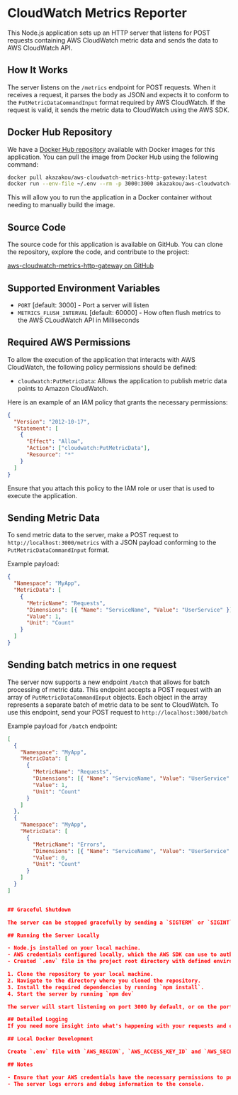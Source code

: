 # CloudWatch Metrics Reporter

This Node.js application sets up an HTTP server that listens for POST requests containing AWS CloudWatch metric data and sends the data to AWS CloudWatch API.

## How It Works

The server listens on the `/metrics` endpoint for POST requests. When it receives a request, it parses the body as JSON and expects it to conform to the `PutMetricDataCommandInput` format required by AWS CloudWatch. If the request is valid, it sends the metric data to CloudWatch using the AWS SDK.

## Docker Hub Repository

We have a [Docker Hub repository](https://hub.docker.com/r/akazakou/aws-cloudwatch-metrics-http-gateway) available with Docker images for this application. You can pull the image from Docker Hub using the following command:

```bash
docker pull akazakou/aws-cloudwatch-metrics-http-gateway:latest
docker run --env-file ~/.env --rm -p 3000:3000 akazakou/aws-cloudwatch-metrics-http-gateway:latest
```

This will allow you to run the application in a Docker container without needing to manually build the image.

## Source Code

The source code for this application is available on GitHub. You can clone the repository, explore the code, and contribute to the project:

[aws-cloudwatch-metrics-http-gateway on GitHub](https://github.com/dark-mechanicum/aws-cloudwatch-metrics-http-gateway)

## Supported Environment Variables

- `PORT` [default: 3000] - Port a server will listen
- `METRICS_FLUSH_INTERVAL` [default: 60000] - How often flush metrics to the AWS CLoudWatch API in Milliseconds

## Required AWS Permissions

To allow the execution of the application that interacts with AWS CloudWatch, the following policy permissions should be defined:

- `cloudwatch:PutMetricData`: Allows the application to publish metric data points to Amazon CloudWatch.

Here is an example of an IAM policy that grants the necessary permissions:

```json
{
  "Version": "2012-10-17",
  "Statement": [
    {
      "Effect": "Allow",
      "Action": ["cloudwatch:PutMetricData"],
      "Resource": "*"
    }
  ]
}
```

Ensure that you attach this policy to the IAM role or user that is used to execute the application.

## Sending Metric Data

To send metric data to the server, make a POST request to `http://localhost:3000/metrics` with a JSON payload conforming to the `PutMetricDataCommandInput` format.

Example payload:

```json
{
  "Namespace": "MyApp",
  "MetricData": [
    {
      "MetricName": "Requests",
      "Dimensions": [{ "Name": "ServiceName", "Value": "UserService" }],
      "Value": 1,
      "Unit": "Count"
    }
  ]
}
```

## Sending batch metrics in one request

The server now supports a new endpoint `/batch` that allows for batch processing of metric data. This endpoint accepts a POST request with an array of `PutMetricDataCommandInput` objects. Each object in the array represents a separate batch of metric data to be sent to CloudWatch. To use this endpoint, send your POST request to `http://localhost:3000/batch`

Example payload for `/batch` endpoint:

```json
[
  {
    "Namespace": "MyApp",
    "MetricData": [
      {
        "MetricName": "Requests",
        "Dimensions": [{ "Name": "ServiceName", "Value": "UserService" }],
        "Value": 1,
        "Unit": "Count"
      }
    ]
  },
  {
    "Namespace": "MyApp",
    "MetricData": [
      {
        "MetricName": "Errors",
        "Dimensions": [{ "Name": "ServiceName", "Value": "UserService" }],
        "Value": 0,
        "Unit": "Count"
      }
    ]
  }
]


## Graceful Shutdown

The server can be stopped gracefully by sending a `SIGTERM` or `SIGINT` signal. This will allow the server to finish processing any ongoing requests before shutting down.

## Running the Server Locally

- Node.js installed on your local machine.
- AWS credentials configured locally, which the AWS SDK can use to authenticate with AWS CloudWatch.
- Created `.env` file in the project root directory with defined environment variables will be passed to the Docker image

1. Clone the repository to your local machine.
2. Navigate to the directory where you cloned the repository.
3. Install the required dependencies by running `npm install`.
4. Start the server by running `npm dev`

The server will start listening on port 3000 by default, or on the port specified by the `PORT` environment variable if it is set.

## Detailed Logging
If you need more insight into what's happening with your requests and operations, you can enable detailed logging. To do this, simply set the `DEBUG` environment variable before starting the server. With this enabled, you'll get a more comprehensive view of how your application is functioning.

## Local Docker Development

Create `.env` file with `AWS_REGION`, `AWS_ACCESS_KEY_ID` and `AWS_SECRET_ACCESS_KEY` values to allow run that code in the docker container.

## Notes

- Ensure that your AWS credentials have the necessary permissions to put metric data to CloudWatch.
- The server logs errors and debug information to the console.
